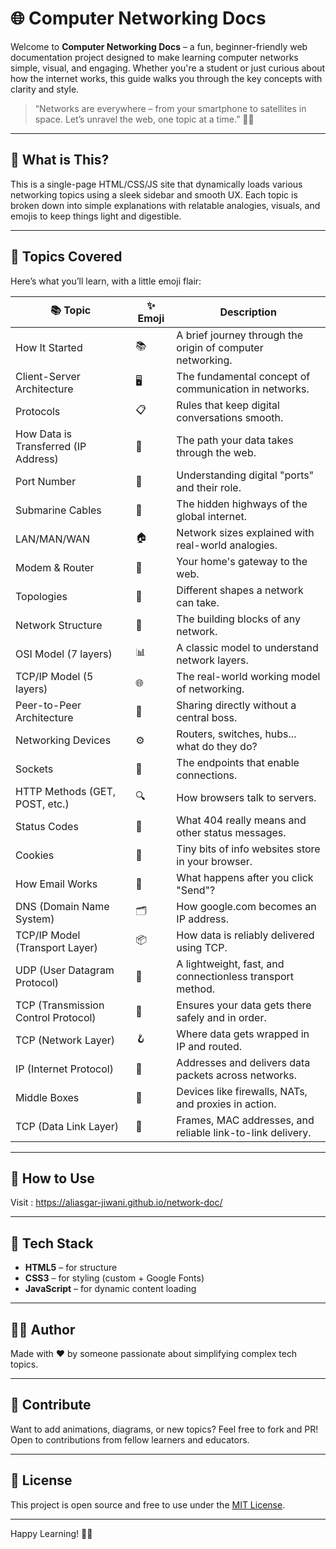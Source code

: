 # 🌐 Computer Networking Docs

Welcome to **Computer Networking Docs** – a fun, beginner-friendly web documentation project designed to make learning computer networks simple, visual, and engaging. Whether you're a student or just curious about how the internet works, this guide walks you through the key concepts with clarity and style.

> “Networks are everywhere – from your smartphone to satellites in space. Let’s unravel the web, one topic at a time.” 🧠💡

---

## 🚀 What is This?

This is a single-page HTML/CSS/JS site that dynamically loads various networking topics using a sleek sidebar and smooth UX. Each topic is broken down into simple explanations with relatable analogies, visuals, and emojis to keep things light and digestible.

---

## 🧭 Topics Covered

Here’s what you’ll learn, with a little emoji flair:

| 📚 Topic                             | ✨ Emoji | Description                                                |
| ------------------------------------ | -------- | ---------------------------------------------------------- |
| How It Started                       | 📚       | A brief journey through the origin of computer networking. |
| Client-Server Architecture           | 🖥️       | The fundamental concept of communication in networks.      |
| Protocols                            | 📋       | Rules that keep digital conversations smooth.              |
| How Data is Transferred (IP Address) | 📡       | The path your data takes through the web.                  |
| Port Number                          | 🔌       | Understanding digital "ports" and their role.              |
| Submarine Cables                     | 🌊       | The hidden highways of the global internet.                |
| LAN/MAN/WAN                          | 🏠       | Network sizes explained with real-world analogies.         |
| Modem & Router                       | 🔗       | Your home's gateway to the web.                            |
| Topologies                           | 🔀       | Different shapes a network can take.                       |
| Network Structure                    | 🧱       | The building blocks of any network.                        |
| OSI Model (7 layers)                 | 📊       | A classic model to understand network layers.              |
| TCP/IP Model (5 layers)              | 🌐       | The real-world working model of networking.                |
| Peer-to-Peer Architecture            | 🤝       | Sharing directly without a central boss.                   |
| Networking Devices                   | ⚙️       | Routers, switches, hubs... what do they do?                |
| Sockets                              | 🧩       | The endpoints that enable connections.                     |
| HTTP Methods (GET, POST, etc.)       | 🔍       | How browsers talk to servers.                              |
| Status Codes                         | 📶       | What 404 really means and other status messages.           |
| Cookies                              | 🍪       | Tiny bits of info websites store in your browser.          |
| How Email Works                      | 📧       | What happens after you click "Send"?                       |
| DNS (Domain Name System)             | 🗂️       | How google.com becomes an IP address.                      |
| TCP/IP Model (Transport Layer)       | 📦       | How data is reliably delivered using TCP.                  |
| UDP (User Datagram Protocol)         | 📨       | A lightweight, fast, and connectionless transport method.  |
| TCP (Transmission Control Protocol)  | 🧳       | Ensures your data gets there safely and in order.          |
| TCP (Network Layer)                  | 🪝       | Where data gets wrapped in IP and routed.                  |
| IP (Internet Protocol)               | 🧭       | Addresses and delivers data packets across networks.       |
| Middle Boxes                         | 🚧       | Devices like firewalls, NATs, and proxies in action.       |
| TCP (Data Link Layer)                | 🧵       | Frames, MAC addresses, and reliable link-to-link delivery. |

---

## 📁 How to Use

Visit : https://aliasgar-jiwani.github.io/network-doc/

---

## 🎨 Tech Stack

- **HTML5** – for structure  
- **CSS3** – for styling (custom + Google Fonts)  
- **JavaScript** – for dynamic content loading  

---

## 🧑‍💻 Author

Made with ❤️ by someone passionate about simplifying complex tech topics.

---

## 🙌 Contribute

Want to add animations, diagrams, or new topics? Feel free to fork and PR! Open to contributions from fellow learners and educators.

---

## 📜 License

This project is open source and free to use under the [MIT License](LICENSE).

---

Happy Learning! 🚀✨
